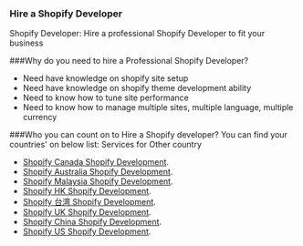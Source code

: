 ### Hire a Shopify Developer
Shopify Developer: Hire a professional Shopify Developer to fit your business

###Why do you need to hire a Professional Shopify Developer?
- Need have knowledge on shopify site setup
- Need have knowledge on shopify theme development ability
- Need to know how to tune site performance
- Need to know how to manage multiple sites, multiple language, multiple currency

###Who you can count on to Hire a Shopify developer?
You can find your countries' on below list: Services for Other country
- [Shopify Canada Shopify Development](http://www.shopifychina.com/shopify-canada.html).
- [Shopify Australia Shopify Development](http://www.shopifychina.com/shopify-australia.html).
- [Shopify Malaysia Shopify Development](http://www.shopifychina.com/shopify-malaysia.html).
- [Shopify HK Shopify Development](http://www.shopifychina.com/hk.html).
- [Shopify 台湾 Shopify Development](http://www.shopifychina.com/taiwan.html).
- [Shopify UK Shopify Development](http://www.shopifychina.com/shopify-uk.html).
- [Shopify China Shopify Development](http://www.shopifychina.com/index.html).
- [Shopify US Shopify Development](http://www.shopifychina.com/en.html).



